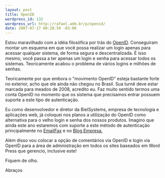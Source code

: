 ```yaml
--- 
layout: post
title: OpenID
wordpress_id: 132
wordpress_url: http://rafael.adm.br/p/openid/
date: 2007-07-17 00:28:59 -03:00
---
```

Estou maravilhado com a idéia filosófica por trás do <a href="http://openid.net">OpenID</a>.
Conseguiram montar um esquema em que você possa realizar um login apenas para acessar qualquer sistema, de forma segura e descentralizada. É isso mesmo, você passa a ter apenas um login e senha para acessar todos os sistemas. Teoricamente acabou o problema de vários logins e milhões de senhas.

Teoricamente por que embora o "movimento OpenID" esteja bastante forte no exterior, acho que ele ainda não chegou no Brasil. Sua turnê deve estar marcada para meados de 2008, acredito eu.
Faz muito sentido termos uma conta OpenID no momento que os sistema que precisamos entrar possuem suporte a este tipo de autenticação.

Eu como desenvolvedor e diretor da BielSystems, empresa de tecnologia e aplicações web, já coloquei nos planos a utilização do OpenID como alternativa para o velho login e senha dos nossos produtos. Imagino que ainda este ano estaremos com suporte a este método de autenticação principalmente no <a href="http://emailfax.com.br">EmailFax</a> e no <a href="http://blogempresa.com.br">Blog Empresa.</a>

Além disso vou colocar a opção de comentários via OpenID e login via OpenID para a área de administração em todos os sites baseados em Word Press que gerencio, inclusive este!

Fiquem de olho.

Abraços
